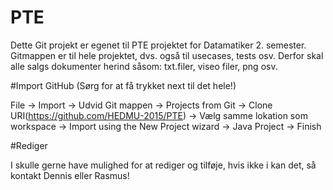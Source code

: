 # PTE
Dette Git projekt er egenet til PTE projektet for Datamatiker 2. semester.
Gitmappen er til hele projektet, dvs. også til usecases, tests osv. Derfor skal alle salgs dokumenter herind såsom: txt.filer, viseo filer, png osv.

#Import GitHub (Sørg for at få trykket next til det hele!)

File -> Import -> Udvid Git mappen -> Projects from Git -> Clone URI(https://github.com/HEDMU-2015/PTE)
-> Vælg samme lokation som workspace -> Import using the New Project wizard
-> Java Project -> Finish

#Rediger

I skulle gerne have mulighed for at rediger og tilføje, hvis ikke i kan det, så kontakt Dennis eller Rasmus!

